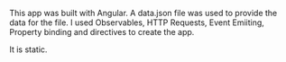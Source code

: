 This app was built with Angular. A data.json file was used to provide the data for the file. I used Observables, HTTP Requests, Event Emiiting, Property binding and directives to create the app. 

It is static. 
